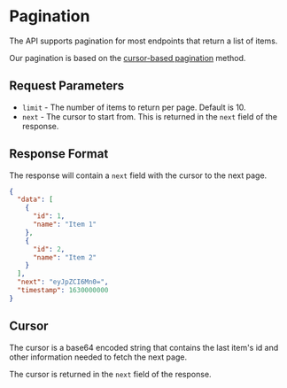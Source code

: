 # Pagination

The API supports pagination for most endpoints that return a list of items.

Our pagination is based on the [cursor-based pagination](https://www.sitepoint.com/paginating-real-time-data-cursor-based-pagination/) method.

## Request Parameters

- `limit` - The number of items to return per page. Default is 10.
- `next` - The cursor to start from. This is returned in the `next` field of the response.

## Response Format

The response will contain a `next` field with the cursor to the next page.

```json
{
  "data": [
    {
      "id": 1,
      "name": "Item 1"
    },
    {
      "id": 2,
      "name": "Item 2"
    }
  ],
  "next": "eyJpZCI6Mn0=",
  "timestamp": 1630000000
}
```

## Cursor

The cursor is a base64 encoded string that contains the last item's id and other information needed to fetch the next page.

The cursor is returned in the `next` field of the response.
